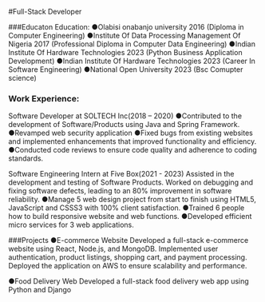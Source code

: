 #Full-Stack Developer

###Educaton
Education:
 ●Olabisi onabanjo university 2016
(Diploma in Computer Engineering)
 ●Institute Of Data Processing Management Of Nigeria 2017
(Professional Diploma in Computer Data Engineering)
 ●Indian Institute Of Hardware Technologies 2023
(Python Business Application Development)
 ●Indian Institute Of Hardware Technologies 2023
(Career In Software Engineering)
 ●National Open University 2023
(Bsc Comupter science)

### Work Experience:
Software Developer at SOLTECH Inc(2018 – 2020)
●Contributed to the development of  Software/Products using Java and Spring Framework.
●Revamped web security application
●Fixed bugs from existing websites and implemented enhancements that improved functionality and efficiency.
●Conducted code reviews to ensure code quality and adherence to coding standards.

Software Engineering Intern at Five Box(2021 - 2023)
      Assisted in the development and testing of  Software Products.
Worked on debugging and fixing software defects, leading to an 80% improvement in software reliability.
●Manage 5 web design project from start to finish using HTML5, JavaScript and  CSSS3 with 100% client satisfaction.
●Trained 6 people how to build responsive website and web functions.
●Developed efficient micro services  for 3 web applications.

###Projects
●E-commerce Website
Developed a full-stack e-commerce website using React, Node.js, and MongoDB.
Implemented user authentication, product listings, shopping cart, and payment processing.
Deployed the application on AWS to ensure scalability and performance.

●Food Delivery Web
Developed a full-stack food delivery web app using Python and Django

